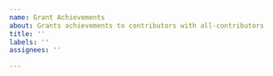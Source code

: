 ```yaml
---
name: Grant Achievements
about: Grants achievements to contributors with all-contributors
title: ''
labels: ''
assignees: ''

---
```



